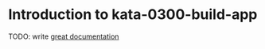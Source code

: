 # Introduction to kata-0300-build-app

TODO: write [great documentation](http://jacobian.org/writing/what-to-write/)

